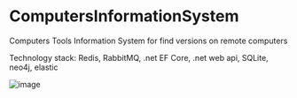 # ComputersInformationSystem
Computers Tools Information System for find versions on remote computers

Technology stack: Redis, RabbitMQ, .net EF Core, .net web api, SQLite, neo4j, elastic

![image](https://github.com/zzfima/ComputersInformationSystem/assets/7007970/6c133fe0-45e7-4327-99df-110535a6b906)

